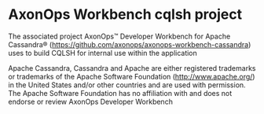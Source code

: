 # AxonOps Workbench cqlsh project
The associated project AxonOps™ Developer Workbench for Apache Cassandra® (https://github.com/axonops/axonops-workbench-cassandra) uses to build CQLSH for internal use within the application

Apache Cassandra, Cassandra and Apache are either registered trademarks or trademarks of the Apache Software Foundation (http://www.apache.org/) in the United States and/or other countries and are used with permission. The Apache Software Foundation has no affiliation with and does not endorse or review AxonOps Developer Workbench
